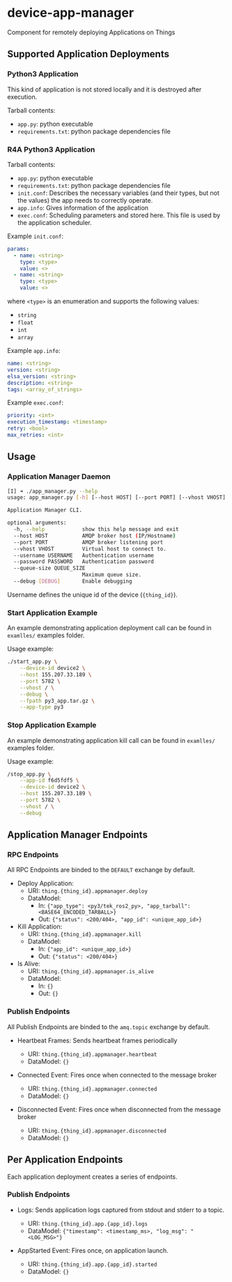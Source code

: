 # device-app-manager
Component for remotely deploying Applications on Things

## Supported Application Deployments

### Python3 Application

This kind of application is not stored locally and it is destroyed after
execution.

Tarball contents:

- `app.py`: python executable
- `requirements.txt`: python package dependencies file

### R4A Python3 Application

Tarball contents:

- `app.py`: python executable
- `requirements.txt`: python package dependencies file
- `init.conf`: Describes the necessary variables (and their types, but not the values) the app needs to correctly operate.
- `app.info`: Gives information of the application
- `exec.conf`: Scheduling parameters and stored here. This file is used by the
  application scheduler.

Example `init.conf`:

```yaml
params:
  - name: <string>
    type: <type>
    value: <>
  - name: <string>
    type: <type>
    value: <>
```

where `<type>` is an enumeration and supports the following values:

- `string`
- `float`
- `int`
- `array`

Example `app.info`:

```yaml
name: <string>
version: <string>
elsa_version: <string>
description: <string>
tags: <array_of_strings>
```

Example `exec.conf`:

```yaml
priority: <int>
execution_timestamp: <timestamp>
retry: <bool>
max_retries: <int>
```


## Usage

### Application Manager Daemon
```bash
[I] ➜ ./app_manager.py --help
usage: app_manager.py [-h] [--host HOST] [--port PORT] [--vhost VHOST] [--username USERNAME] [--password PASSWORD] [--queue-size QUEUE_SIZE] [--debug [DEBUG]]

Application Manager CLI.

optional arguments:
  -h, --help            show this help message and exit
  --host HOST           AMQP broker host (IP/Hostname)
  --port PORT           AMQP broker listening port
  --vhost VHOST         Virtual host to connect to.
  --username USERNAME   Authentication username
  --password PASSWORD   Authentication password
  --queue-size QUEUE_SIZE
                        Maximum queue size.
  --debug [DEBUG]       Enable debugging

```

Username defines the unique id of the device (`{thing_id}`).

### Start Application Example

An example demonstrating application deployment call can be found in
`examlles/` examples folder.

Usage example:

```bash
./start_app.py \
    --device-id device2 \
    --host 155.207.33.189 \
    --port 5782 \
    --vhost / \
    --debug \
    --fpath py3_app.tar.gz \
    --app-type py3
```

### Stop Application Example

An example demonstrating application kill call can be found in
`examlles/` examples folder.

Usage example:

```bash
/stop_app.py \
    --app-id f6d5fdf5 \
    --device-id device2 \
    --host 155.207.33.189 \
    --port 5782 \
    --vhost / \
    --debug
```

## Application Manager Endpoints

### RPC Endpoints

All RPC Endpoints are binded to the `DEFAULT` exchange by default.

- Deploy Application:
  - URI: `thing.{thing_id}.appmanager.deploy`
  - DataModel:
    - In: `{"app_type": <py3/tek_ros2_py>, "app_tarball": <BASE64_ENCODED_TARBALL>}`
    - Out: `{"status": <200/404>, "app_id": <unique_app_id>}`
- Kill Application:
  - URI: `thing.{thing_id}.appmanager.kill`
  - DataModel:
    - In: `{"app_id": <unique_app_id>}`
    - Out: `{"status": <200/404>}`
- Is Alive:
  - URI: `thing.{thing_id}.appmanager.is_alive`
  - DataModel:
    - In: `{}`
    - Out: `{}`

### Publish Endpoints

All Publish Endpoints are binded to the `amq.topic` exchange by default.

- Heartbeat Frames: Sends heartbeat frames periodically
  - URI: `thing.{thing_id}.appmanager.heartbeat`
  - DataModel: `{}`

- Connected Event: Fires once when connected to the message broker
  - URI: `thing.{thing_id}.appmanager.connected`
  - DataModel: `{}`

- Disconnected Event: Fires once when disconnected from the message broker
  - URI: `thing.{thing_id}.appmanager.disconnected`
  - DataModel: `{}`


## Per Application Endpoints

Each application deployment creates a series of endpoints.

### Publish Endpoints

- Logs: Sends application logs captured from stdout and stderr to a topic.
  - URI: `thing.{thing_id}.app.{app_id}.logs`
  - DataModel: `{"timestamp": <timestamp_ms>, "log_msg": "<LOG_MSG>"}`

- AppStarted Event: Fires once, on application launch.
  - URI: `thing.{thing_id}.app.{app_id}.started`
  - DataModel: `{}`
